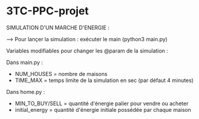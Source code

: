 # 3TC-PPC-projet

SIMULATION D'UN MARCHE D'ENERGIE : 

--> Pour lançer la simulation : exécuter le main (python3 main.py) 

Variables modifiables pour changer les @param de la simulation : 

Dans main.py : 
- NUM_HOUSES = nombre de maisons
- TIME_MAX = temps limite de la simulation en sec (par défaut 4 minutes)

Dans home.py :
- MIN_TO_BUY/SELL = quantité d'énergie palier pour vendre ou acheter 
- initial_energy = quantité d'énergie initiale possédée par chaque maison

